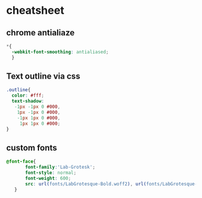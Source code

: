 # cheatsheet

## chrome antialiaze
```css
*{
  -webkit-font-smoothing: antialiased;
  }
```
## Text outline via css
``` css
.outline{
  color: #fff;
  text-shadow:
   -1px -1px 0 #000,
    1px -1px 0 #000,
    -1px 1px 0 #000,
     1px 1px 0 #000;
}
```
## custom fonts
```css
@font-face{
       font-family:'Lab-Grotesk';
       font-style: normal;
       font-weight: 600;
       src: url(fonts/LabGrotesque-Bold.woff2), url(fonts/LabGrotesque-Bold.woff);
   }
```
